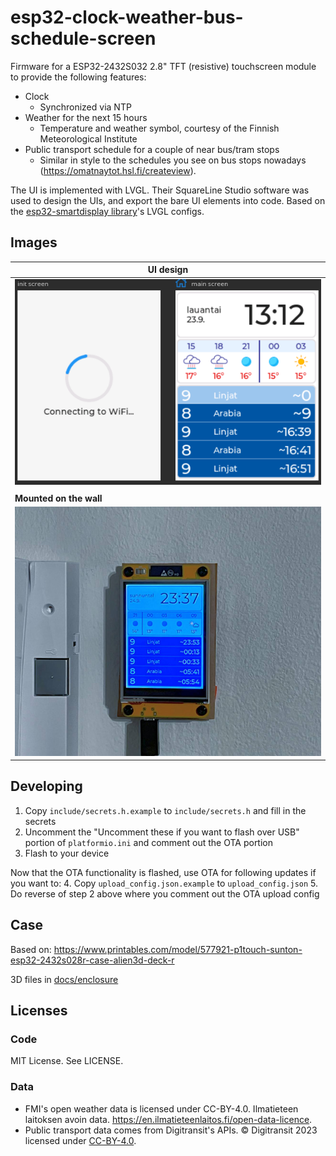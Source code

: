 # esp32-clock-weather-bus-schedule-screen

Firmware for a ESP32-2432S032 2.8" TFT (resistive) touchscreen module to provide the following features:
- Clock
  * Synchronized via NTP
- Weather for the next 15 hours
  * Temperature and weather symbol, courtesy of the Finnish Meteorological Institute
- Public transport schedule for a couple of near bus/tram stops
  * Similar in style to the schedules you see on bus stops nowadays (https://omatnaytot.hsl.fi/createview).

The UI is implemented with LVGL. Their SquareLine Studio software was used to design the UIs, and export the bare UI elements into code. Based on the [esp32-smartdisplay library](https://github.com/rzeldent/esp32-smartdisplay)'s LVGL configs.

## Images

|  **UI design** |
| --- |
|  ![](docs/ui.png)  |
| |
| **Mounted on the wall** |
| ![](docs/on_the_wall.jpg) |



## Developing

1. Copy `include/secrets.h.example` to `include/secrets.h` and fill in the secrets
2. Uncomment the "Uncomment these if you want to flash over USB" portion of `platformio.ini` and comment out the OTA portion
3. Flash to your device

Now that the OTA functionality is flashed, use OTA for following updates if you want to:
4. Copy `upload_config.json.example` to `upload_config.json`
5. Do reverse of step 2 above where you comment out the OTA upload config

## Case

Based on: https://www.printables.com/model/577921-p1touch-sunton-esp32-2432s028r-case-alien3d-deck-r

3D files in [docs/enclosure](./docs/enclosure)

## Licenses

### Code

MIT License. See LICENSE.

### Data

- FMI's open weather data is licensed under CC-BY-4.0. Ilmatieteen laitoksen avoin data. https://en.ilmatieteenlaitos.fi/open-data-licence.
- Public transport data comes from Digitransit's APIs. © Digitransit 2023 licensed under [CC-BY-4.0](https://creativecommons.org/licenses/by/4.0/).

